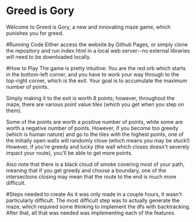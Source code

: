 # Greed is Gory

Welcome to Greed is Gory, a new and innovating maze game, which punishes you for greed. 

#Running Code 
Either access the website by Github Pages, or simply clone the repository and run index.html in a local web server--no external libraries will need to be downloaded locally. 


#How to Play 
The game is pretty intuitive: 
You are the red orb which starts in the bottom-left corner, and you have to work your way through to the top-right corner, which is the exit. Your goal is to accumulate the maximum number of points. 

Simply making it to the exit is worth 8 points; however, throughout the maze, there are various point value tiles (which you get when you step on them). 

Some of the points are worth a positive number of points, while some are worth a negative number of points. However, if you become too greedy (which is human nature) and go to the tiles with the highest points,
one of the initially open walls will randomly close (which means you may be stuck!) However, if you're greedy and lucky (the wall which closes doesn't severely impact your route), 
you'll be able to get more points. 

Also note that there is a black cloud of smoke covering most of your path, meaning that if you get greedy and choose a boundary, one of the intersections closing may mean that the route to the end is much more difficult. 


#Steps needed to create 
As it was only made in a couple hours, it wasn't particularly difficult. The most difficult step was to actually generate the maze, which required some thinking to implement the dfs with backtracking. 
After that, all that was needed was implementing each of the features. 
